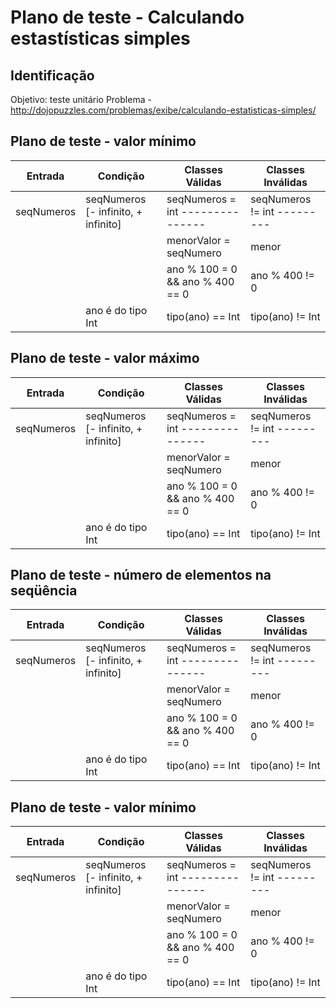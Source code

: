 # Plano de teste - Calculando estastísticas simples 

## Identificação

Objetivo: teste unitário
Problema - http://dojopuzzles.com/problemas/exibe/calculando-estatisticas-simples/

## Plano de teste - valor mínimo

| Entrada             | Condição                            | Classes Válidas                 | Classes Inválidas          |
| -------------       | -------------                       | --------------------------------| ----------------           |
| seqNumeros          | seqNumeros [- infinito, + infinito] | seqNumeros = int ---------------| seqNumeros != int ---------|
|                     |                                     | menorValor = seqNumero          | menor              |
||| ano % 100 = 0 && ano % 400 == 0| ano % 400 != 0 |
|| ano é do tipo Int | tipo(ano) == Int | tipo(ano) != Int |


## Plano de teste - valor máximo

| Entrada             | Condição                            | Classes Válidas                 | Classes Inválidas          |
| -------------       | -------------                       | --------------------------------| ----------------           |
| seqNumeros          | seqNumeros [- infinito, + infinito] | seqNumeros = int ---------------| seqNumeros != int ---------|
|                     |                                     | menorValor = seqNumero          | menor              |
||| ano % 100 = 0 && ano % 400 == 0| ano % 400 != 0 |
|| ano é do tipo Int | tipo(ano) == Int | tipo(ano) != Int |

## Plano de teste - número de elementos na seqüência

| Entrada             | Condição                            | Classes Válidas                 | Classes Inválidas          |
| -------------       | -------------                       | --------------------------------| ----------------           |
| seqNumeros          | seqNumeros [- infinito, + infinito] | seqNumeros = int ---------------| seqNumeros != int ---------|
|                     |                                     | menorValor = seqNumero          | menor              |
||| ano % 100 = 0 && ano % 400 == 0| ano % 400 != 0 |
|| ano é do tipo Int | tipo(ano) == Int | tipo(ano) != Int |

## Plano de teste - valor mínimo

| Entrada             | Condição                            | Classes Válidas                 | Classes Inválidas          |
| -------------       | -------------                       | --------------------------------| ----------------           |
| seqNumeros          | seqNumeros [- infinito, + infinito] | seqNumeros = int ---------------| seqNumeros != int ---------|
|                     |                                     | menorValor = seqNumero          | menor              |
||| ano % 100 = 0 && ano % 400 == 0| ano % 400 != 0 |
|| ano é do tipo Int | tipo(ano) == Int | tipo(ano) != Int |
